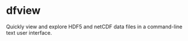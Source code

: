 # dfview
Quickly view and explore HDF5 and netCDF data files in a command-line text user interface. 

